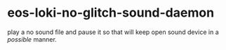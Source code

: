 # eos-loki-no-glitch-sound-daemon
play a no sound file and pause it so that will keep open sound device in a *possible* manner.
